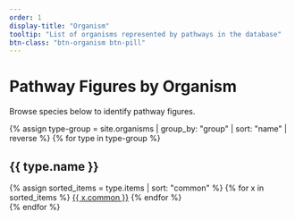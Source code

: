 ```yaml
---
order: 1
display-title: "Organism"
tooltip: "List of organisms represented by pathways in the database" 
btn-class: "btn-organism btn-pill"
---
```


<h1>Pathway Figures by Organism</h1>
<p>Browse species below to identify pathway figures.</p>
{% assign type-group = site.organisms | group_by: "group" | sort: "name" | reverse  %}
{% for type in type-group %}
<section class="facet">
  <div class="facet-header"> 
    <h2 class="facet-title">{{ type.name }}</h2>
  </div>
  <div class="facet-body" id="{{ type.name }}">
  {% assign sorted_items = type.items | sort: "common" %}
  {% for x in sorted_items %} 
    <a class="btn btn-sm btn-pill btn-organism" href="{{ x.url }}" title="{{x.latin}}">{{ x.common }}</a>
  {% endfor %} 
  </div>
</section>
{% endfor %}
